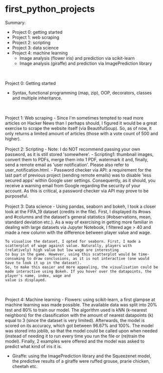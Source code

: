 # first_python_projects

Summary:
  - Project 0: getting started
  - Project 1: web scraping 
  - Project 2: scripting
  - Project 3: data science
  - Project 4: machine learning
    * Image analysis (flower iris) and prediction via scikit-learn
    * Image analysis (giraffe) and prediction via ImagePrediction library 
    <br> 
    <br>
Project 0: Getting started
  - Syntax, functional programming (map, zip), OOP, decorators, classes and multiple inheritance. 
<br>
<br>
Project 1: Web scraping
  - Since I'm sometimes tempted to read more articles on Hacker News than I perhaps should, I figured it would be a great exercise to scrape the website itself (via 
    BeautifulSoup). So, as of now, it only returns a limited amount of articles (those with a vote count of 500 and higher). 
<br>
<br>
Project 2: Scripting
  - Note: I do NOT recommend passing your own password, as it is still stored 'somewhere'.
  - Scripting1: thumbnail images, convert them to PDFs, merge them into 1 PDF, watermark it and, finally, send a remote email as 'user notification'. Please also refer to
    user_notification.html.
  - Password checker via API: a requirement for the last part of previous project (sending remote emails) was to disable 'less secured apps' within Google user settings.
    Consequently, as it should, you receive a warning email from Google regarding the security of your account. As this is critical, a password checker via API may prove to be
    purposeful. 
<br>
<br>
Project 3: Data science
  - Using pandas, seaborn and bokeh, I took a closer look at the FIFA_19 dataset (credits in the file). First, I displayed its #rows and #columns and the dataset's
    general statistics (#observations, mean, standard deviation etc.). As a way of exercising in getting more familiar in dealing with large datasets via Jupyter Notebook, 
    I filtered age > 40 and made a new column with the difference between player value and wage.
    
    To visualise the dataset, I opted for seaborn. First, I made a scatterplot of wage against value. Naturally, players with (relatively) high value but low wage are interesting
    to buy in the game. However, using this scatterplot would be time-consuming to draw conclusions, as it is not interactive (one would have to look it up in the dataset). 
    So, to make this easier and more appealing, the visualisation could be made interactive using Bokeh. If you hover over the datapoints, the player's name, index, wage and
    value is displayed.
<br>
<br>
Project 4: Machine learning
  - Flowers: using scikit-learn, a first glampse at machine learning was made possible. The available data was split into 20% test and 80% to train our model. The algorithm used 
    is kNN (k-nearest neighbors) for the classification with the amount of nearest datapoints (k) equal to 3 (since the dataset is very limited). Afterwards, the model is scored
    on its accuracy, which got between 96.67% and 100%. 
    The model was stored into joblib, so that the model could be called upon when needed (instead of needing it to run every
    time you run the file or (re)train the model). Finally, 2 examples were offered and the model was asked to predict what kind of iris it is.
    
  - Giraffe: using the ImagePrediction library and the Squeezenet model, the predictive results of a giraffe were ruffed grouse, prarie chicken, cheetah etc.
